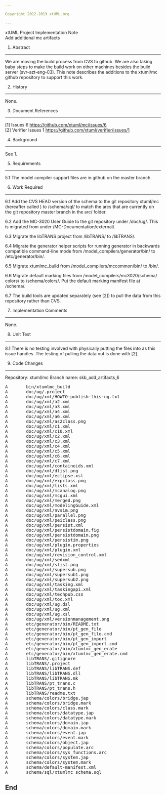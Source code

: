 ```yaml
---

Copyright 2012-2013 xtUML.org

---
```


xtUML Project Implementation Note  
Add additional mc artifacts  


1. Abstract
-----------
We are moving the build process from CVS to github.  We are also taking baby
steps to make the build work on other machines besides the build server 
(svr-azt-eng-03).  This note describes the additions to the xtuml/mc github
repository to support this work.

2. History
----------
None.

3. Document References
----------------------
[1] Issues 6 <https://github.com/xtuml/mc/issues/6>  
[2] Verifier Issues 1 <https://github.com/xtuml/verifier/issues/1>  

4. Background
-------------
See 1.

5. Requirements
---------------
5.1  The model compiler support files are in github on the master branch.

6. Work Required
----------------
6.1 Add the CVS HEAD version of the schema to the git repository xtuml/mc 
  (hereafter called <GR>) to <GR>/schema/sql/ to match the arcs that are 
  currently on the git repository master branch in the arc/ folder.  

6.2 Add the MC-3020 User Guide to the git repository under <GR>/doc/ug/.  This 
  is migrated from under <CVS>/MC-Documentation/external/.  

6.3 Migrate the libTRANS project from <CVS>/libTRANS/ to <GR>/libTRANS/.  

6.4 Migrate the generator helper scripts for running generator in backwards 
  compatible command-line mode from <CVS>/model_compilers/generator/bin/ to 
  <GR>/etc/generator/bin/.  

6.5 Migrate xtumlmc_build from <CVS>/model_compilers/mccommon/bin/ to 
  <GR>/bin/.   

6.6 Migrate default marking files from <CVS>/model_compilers/mc3020/schema/
  colors/ to <GR>/schema/colors/. Put the default marking manifest file at 
  <GR>/schema/.    

6.7 The build tools are updated separately (see [2]) to pull the data from this
  repository rather than CVS.  

7. Implementation Comments
--------------------------
None.

8. Unit Test
------------
8.1 There is no testing involved with physically putting the files into <GR> 
  as this issue handles.  The testing of pulling the data out is done with [2].

9. Code Changes
---------------
Repository: xtuml/mc
Branch name:  skb_add_artifacts_6 

<pre>
A       bin/xtumlmc_build
A       doc/ug/.project
A       doc/ug/xml/HOWTO-publish-this-ug.txt
A       doc/ug/xml/a2.xml
A       doc/ug/xml/a3.xml
A       doc/ug/xml/a4.xml
A       doc/ug/xml/a6.xml
A       doc/ug/xml/as2class.png
A       doc/ug/xml/c1.xml
A       doc/ug/xml/c10.xml
A       doc/ug/xml/c2.xml
A       doc/ug/xml/c3.xml
A       doc/ug/xml/c4.xml
A       doc/ug/xml/c5.xml
A       doc/ug/xml/c6.xml
A       doc/ug/xml/c7.xml
A       doc/ug/xml/containoids.xml
A       doc/ug/xml/dlist.png
A       doc/ug/xml/eclipse.xsl
A       doc/ug/xml/expclass.png
A       doc/ug/xml/lists.xml
A       doc/ug/xml/mcanalog.png
A       doc/ug/xml/mcgui.xml
A       doc/ug/xml/merged.png
A       doc/ug/xml/modelingGuide.xml
A       doc/ug/xml/nvsim.png
A       doc/ug/xml/parallel.png
A       doc/ug/xml/peiclass.png
A       doc/ug/xml/persist.xml
A       doc/ug/xml/persistdomain.fig
A       doc/ug/xml/persistdomain.png
A       doc/ug/xml/persistim.png
A       doc/ug/xml/plugin.properties
A       doc/ug/xml/plugin.xml
A       doc/ug/xml/revision_control.xml
A       doc/ug/xml/sedxml
A       doc/ug/xml/slist.png
A       doc/ug/xml/supersub.png
A       doc/ug/xml/supersub1.png
A       doc/ug/xml/supersub2.png
A       doc/ug/xml/tasking.xml
A       doc/ug/xml/taskingapi.xml
A       doc/ug/xml/techpub.css
A       doc/ug/xml/toc.xml
A       doc/ug/xml/ug.dsl
A       doc/ug/xml/ug.xml
A       doc/ug/xml/ug.xsl
A       doc/ug/xml/versionmanagement.png
A       etc/generator/bin/README.txt
A       etc/generator/bin/pt_gen_file
A       etc/generator/bin/pt_gen_file.cmd
A       etc/generator/bin/pt_gen_import
A       etc/generator/bin/pt_gen_import.cmd
A       etc/generator/bin/xtumlmc_gen_erate
A       etc/generator/bin/xtumlmc_gen_erate.cmd
A       libTRANS/.gitignore
A       libTRANS/.project
A       libTRANS/libTRANS.def
A       libTRANS/libTRANS.dll
A       libTRANS/libTRANS.mk
A       libTRANS/pt_trans.c
A       libTRANS/pt_trans.h
A       libTRANS/readme.txt
A       schema/colors/bridge.jap
A       schema/colors/bridge.mark
A       schema/colors/class.mark
A       schema/colors/datatype.jap
A       schema/colors/datatype.mark
A       schema/colors/domain.jap
A       schema/colors/domain.mark
A       schema/colors/event.jap
A       schema/colors/event.mark
A       schema/colors/object.jap
A       schema/colors/populate.arc
A       schema/colors/sys_functions.arc
A       schema/colors/system.jap
A       schema/colors/system.mark
A       schema/default-manifest.xml
A       schema/sql/xtumlmc_schema.sql
</pre>

End
---

